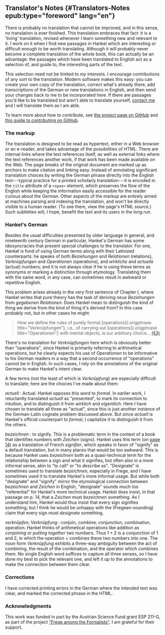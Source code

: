 ## Translator's Notes {#Translators-Notes epub:type="foreword" lang="en"}

There is probably no translation that cannot be improved, and in this
sense, no translation is ever finished. This translation embraces that
fact: it is a 'living' translation, revised whenever I learn something
new and relevant to it. I work on it when I find new passages in
Hankel which are interesting or difficult enough to be worth
translating. Although it will probably never become a complete
translation of the whole book, this can actually be an advantage: the
passages which have been translated to English act as a selection
of, and guide to, the interesting parts of the text.

This selection need not be limited to *my* interests. I encourage
contributions of any sort to the translation. Modern software makes
this easy: you can create your own copy of the translation, correct
what's already there, add transcriptions of the German or new
translations in English, and then send your changes back to me to be
incorporated here. If there are passages you'd like to
be translated but aren't able to translate yourself,
[contact me](https://recursewithless.net) and I will translate them
as I am able.

To learn more about how to contribute, see
[the project page on GitHub](https://github.com/wyleyr/hankel1867tr) and
[this guide to contributing on GitHub](https://docs.github.com/en/get-started/quickstart/contributing-to-projects).
  
### The markup

The translation is designed to be read as hypertext, either in a Web
browser or an e-reader, and takes advantage of the possibilities of
HTML. There are internal links where the text references itself, as
well as external links where the text references another work, if that
work has been made available on the Web. The page breaks of the
original document are marked up as anchors to make citation and
linking easy. Instead of annotating significant translation choices by
writing the German phrase directly into the English text---typical
practice for a printed scholarly translation---it is encoded in the
`title` attribute of a `<span>` element, which preserves the flow of
the English while keeping the information easily accessible for the
reader curious about the German. Other aspects of the markup are
entirely aimed at machines parsing and indexing the translation, and
won't be directly visible to a human reader. (To see them, view the page's
HTML source.) Such subtleties will, I hope, benefit the text and its
users in the long run.

### Hankel's German

Besides the usual difficulties presented by older language in general,
and nineteenth century German in particular, Hankel's German has some
idiosyncracies that present special challenges to the translator. For
one, Hankel is fond of using German terms along with their Latinized
counterparts: he speaks of both <i>Beziehungen</i> and
<i>Relationen</i> (relations), <i>Verknüpfungen</i> and
<i>Operationen</i> (operations), and <i>wirkliche</i> and
<i>actuelle</i> (actual) numbers; and it is not always clear if he is
using these terms as synonyms or marking a distinction through
etymology. Translating them with the same word, in any case, can
sometimes result in awkward or repetitive English.

This problem arises already in the very first sentence of Chapter I,
where Hankel writes that pure theory has the task of deriving <i>neue
Beziehungen</i> from <i>gegebenen Relationen</i>. Does Hankel mean to
distinguish the kind of thing we derive from the kind of thing it's
derived from? In this case probably not, but in other cases he might:

> How we define the rules of purely formal [operations]{.origphrase title="Verknüpfungen"},
> i.e., of carrying out [operations]{.origphrase title="Operationen"} 
> with mental objects, is our arbitrary choice... [(§3)](#§3)

There's no translation for <i>Verknüpfungen</i> here which is obviously
better than "operations", since Hankel is primarily referring
to arithmetical operations, but he clearly expects his use of
<i>Operationen</i> to be informative to his German readers in a way that a
second occurrence of "operations" cannot be in English. In such cases,
I rely on the annotations of the original German to make Hankel's
intent clear.

A few terms (not the least of which is <i>Verknüpfung</i>) are
especially difficult to translate; here are the choices I've made
about them:

<i lang="de">actuell</i>
: Actual. Hankel opposes this word to <i>formal</i>. In earlier work,
  I reluctantly translated <i>actuell</i> as "presented", to mark its
  connection to intuition, and to distinguish it from <i>wirklich</i>
  and <i>eigentlich</i>. Here I have chosen to translate all three as
  "actual", since this is just another instance of the German-Latin
  cognate problem discussed above. But since <i>actuell</i> is
  Hankel's official counterpart to <i>formal</i>, I capitalize it to
  distinguish it from the others.

<i lang="de">bezeichnen</i>
: to signify. This is a problematic term in the context of a book that
  identifies numbers with <i lang="de">Zeichen</i> (signs). Hankel uses
  this term (on [page 14](#p.14)) as a translation of French
  <i lang="fr">signifier</i>, which speaks in favor of "signify" as a
  default translation, but in many places that would be too awkward.
  This is because Hankel uses <i>bezeichnen</i> both as a
  quasi-technical term for the relationship between a sign and what it
  signifies, but often also in a more informal sense, akin to "to
  call" or "to describe as". "Designate" is sometimes used to
  translate <i>bezeichnen</i>, especially in Frege, and I have
  sometimes used it to translate Hankel's more informal usage. But
  while both "designate" and "signify" mirror the etymological
  connection between <i>bezeichnen</i> and <i>Zeichen</i> in English,
  "designate" sounds much too "referential" for Hankel's more
  technical usage. Hankel does insist, in that passage on p. 14, that
  a <i>Zeichen</i> must <i>bezeichnen</i> something. As I understand
  him, Hankel would thus insist that every sign signifies something;
  but I think he would be unhappy with the (Fregean-sounding) claim
  that every sign must *designate* something.
 
<i lang="de">verknüpfen; Verknüpfung</i>
: conjoin, combine; conjunction, combination, operation. Hankel thinks of
  arithmetical operations like addition as *conjoining* or *putting
  together* two numbers. Thus $1 + 2$ is a conjunction of $1$ and $2$,
  in which the operation $+$ combines these two numbers into one. The
  noun form <i>Verknüpfung</i> exhibits a three-way ambiguity between
  the act of combining, the result of the combination, and the
  operator which combines them. No single English word suffices to
  capture all three senses, so I have done my best to pick the
  relevant one, and left it up to the annotations to make the
  connection between them clear.
  

### Corrections

I have corrected printing errors in the German where the intended text
was clear, and marked the corrected phrase in the HTML.

### Acknowledgments

This work was funded in part by the Austrian Science Fund grant ESP
211-G, as part of the project
["Frege among the Formalists"](https://pf.fwf.ac.at/en/research-in-practice/project-finder/58366).
I am grateful for their support.

